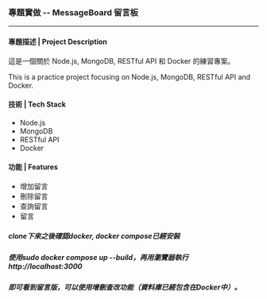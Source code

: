 ### 專題實做 -- MessageBoard 留言板

---

#### 專題描述 | Project Description

這是一個關於 Node.js, MongoDB, RESTful API 和 Docker 的練習專案。

This is a practice project focusing on Node.js, MongoDB, RESTful API and Docker.

#### 技術 | Tech Stack

- Node.js
- MongoDB
- RESTful API
- Docker

#### 功能 | Features

- 增加留言  
- 刪除留言  
- 查詢留言  
- 留言  


##### clone下來之後確認docker, docker compose已經安裝
##### 使用sudo docker compose up --build，再用瀏覽器執行http://localhost:3000
##### 即可看到留言版，可以使用增刪查改功能（資料庫已經包含在Docker中）。
